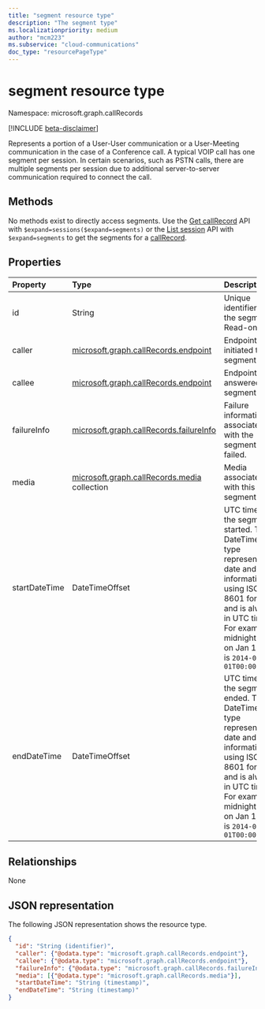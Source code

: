 ```yaml
---
title: "segment resource type"
description: "The segment type"
ms.localizationpriority: medium
author: "mcm223"
ms.subservice: "cloud-communications"
doc_type: "resourcePageType"
---
```


# segment resource type

Namespace: microsoft.graph.callRecords

[!INCLUDE [beta-disclaimer](../../includes/beta-disclaimer.md)]

Represents a portion of a User-User communication or a User-Meeting communication
in the case of a Conference call. A typical VOIP call has one segment per session. In certain
scenarios, such as PSTN calls, there are multiple segments per session due to additional
server-to-server communication required to connect the call.

## Methods

No methods exist to directly access segments. Use the [Get callRecord](../api/callrecords-callrecord-get.md)
API with `$expand=sessions($expand=segments)` or the [List session](../api/callrecords-callrecord-list-sessions.md) API with
`$expand=segments` to get the segments for a [callRecord](callrecords-callrecord.md).

## Properties

| Property     | Type        | Description |
|:-------------|:------------|:------------|
|id|String|Unique identifier for the segment. Read-only.|
|caller|[microsoft.graph.callRecords.endpoint](callrecords-endpoint.md)|Endpoint that initiated this segment.|
|callee|[microsoft.graph.callRecords.endpoint](callrecords-endpoint.md)|Endpoint that answered this segment.|
|failureInfo|[microsoft.graph.callRecords.failureInfo](callrecords-failureinfo.md)|Failure information associated with the segment if it failed.|
|media|[microsoft.graph.callRecords.media](callrecords-media.md) collection|Media associated with this segment.|
|startDateTime|DateTimeOffset|UTC time when the segment started. The DateTimeOffset type represents date and time information using ISO 8601 format and is always in UTC time. For example, midnight UTC on Jan 1, 2014 is `2014-01-01T00:00:00Z`|
|endDateTime|DateTimeOffset|UTC time when the segment ended. The DateTimeOffset type represents date and time information using ISO 8601 format and is always in UTC time. For example, midnight UTC on Jan 1, 2014 is `2014-01-01T00:00:00Z`|

## Relationships

None

## JSON representation

The following JSON representation shows the resource type.

<!-- {
  "blockType": "resource",
  "optionalProperties": [

  ],
  "@odata.type": "microsoft.graph.callRecords.segment",
  "keyProperty": "id"
}-->

```json
{
  "id": "String (identifier)",
  "caller": {"@odata.type": "microsoft.graph.callRecords.endpoint"},
  "callee": {"@odata.type": "microsoft.graph.callRecords.endpoint"},
  "failureInfo": {"@odata.type": "microsoft.graph.callRecords.failureInfo"},
  "media": [{"@odata.type": "microsoft.graph.callRecords.media"}],
  "startDateTime": "String (timestamp)",
  "endDateTime": "String (timestamp)"
}
```

<!-- uuid: 16cd6b66-4b1a-43a1-adaf-3a886856ed98
2019-02-04 14:57:30 UTC -->
<!-- {
  "type": "#page.annotation",
  "description": "segment resource",
  "keywords": "",
  "section": "documentation",
  "tocPath": ""
}-->

